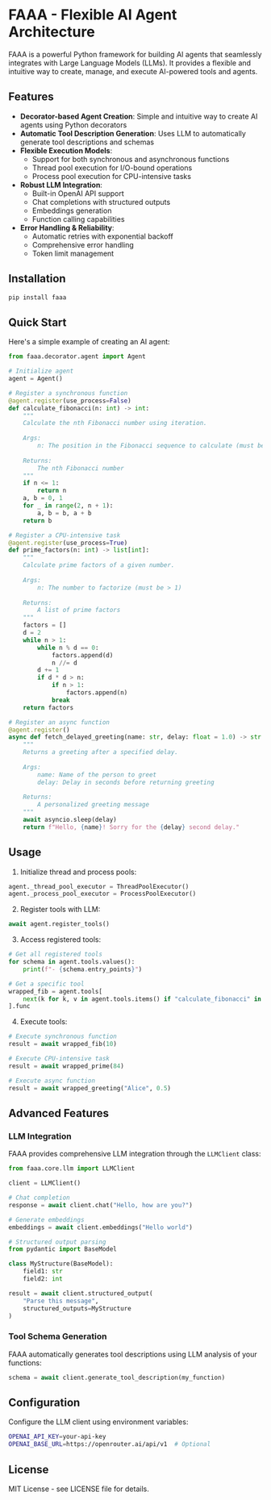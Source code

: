 # FAAA - Flexible AI Agent Architecture

FAAA is a powerful Python framework for building AI agents that seamlessly integrates with Large Language Models (LLMs). It provides a flexible and intuitive way to create, manage, and execute AI-powered tools and agents.

## Features

- **Decorator-based Agent Creation**: Simple and intuitive way to create AI agents using Python decorators
- **Automatic Tool Description Generation**: Uses LLM to automatically generate tool descriptions and schemas
- **Flexible Execution Models**: 
  - Support for both synchronous and asynchronous functions
  - Thread pool execution for I/O-bound operations
  - Process pool execution for CPU-intensive tasks
- **Robust LLM Integration**:
  - Built-in OpenAI API support
  - Chat completions with structured outputs
  - Embeddings generation
  - Function calling capabilities
- **Error Handling & Reliability**:
  - Automatic retries with exponential backoff
  - Comprehensive error handling
  - Token limit management

## Installation

```bash
pip install faaa
```

## Quick Start

Here's a simple example of creating an AI agent:

```python
from faaa.decorator.agent import Agent

# Initialize agent
agent = Agent()

# Register a synchronous function
@agent.register(use_process=False)
def calculate_fibonacci(n: int) -> int:
    """
    Calculate the nth Fibonacci number using iteration.
    
    Args:
        n: The position in the Fibonacci sequence to calculate (must be >= 0)
        
    Returns:
        The nth Fibonacci number
    """
    if n <= 1:
        return n
    a, b = 0, 1
    for _ in range(2, n + 1):
        a, b = b, a + b
    return b

# Register a CPU-intensive task
@agent.register(use_process=True)
def prime_factors(n: int) -> list[int]:
    """
    Calculate prime factors of a given number.
    
    Args:
        n: The number to factorize (must be > 1)
        
    Returns:
        A list of prime factors
    """
    factors = []
    d = 2
    while n > 1:
        while n % d == 0:
            factors.append(d)
            n //= d
        d += 1
        if d * d > n:
            if n > 1:
                factors.append(n)
            break
    return factors

# Register an async function
@agent.register()
async def fetch_delayed_greeting(name: str, delay: float = 1.0) -> str:
    """
    Returns a greeting after a specified delay.
    
    Args:
        name: Name of the person to greet
        delay: Delay in seconds before returning greeting
        
    Returns:
        A personalized greeting message
    """
    await asyncio.sleep(delay)
    return f"Hello, {name}! Sorry for the {delay} second delay."
```

## Usage

1. Initialize thread and process pools:
```python
agent._thread_pool_executor = ThreadPoolExecutor()
agent._process_pool_executor = ProcessPoolExecutor()
```

2. Register tools with LLM:
```python
await agent.register_tools()
```

3. Access registered tools:
```python
# Get all registered tools
for schema in agent.tools.values():
    print(f"- {schema.entry_points}")

# Get a specific tool
wrapped_fib = agent.tools[
    next(k for k, v in agent.tools.items() if "calculate_fibonacci" in v.entry_points)
].func
```

4. Execute tools:
```python
# Execute synchronous function
result = await wrapped_fib(10)

# Execute CPU-intensive task
result = await wrapped_prime(84)

# Execute async function
result = await wrapped_greeting("Alice", 0.5)
```

## Advanced Features

### LLM Integration

FAAA provides comprehensive LLM integration through the `LLMClient` class:

```python
from faaa.core.llm import LLMClient

client = LLMClient()

# Chat completion
response = await client.chat("Hello, how are you?")

# Generate embeddings
embeddings = await client.embeddings("Hello world")

# Structured output parsing
from pydantic import BaseModel

class MyStructure(BaseModel):
    field1: str
    field2: int

result = await client.structured_output(
    "Parse this message",
    structured_outputs=MyStructure
)
```

### Tool Schema Generation

FAAA automatically generates tool descriptions using LLM analysis of your functions:

```python
schema = await client.generate_tool_description(my_function)
```

## Configuration

Configure the LLM client using environment variables:

```bash
OPENAI_API_KEY=your-api-key
OPENAI_BASE_URL=https://openrouter.ai/api/v1  # Optional
```

## License

MIT License - see LICENSE file for details.
